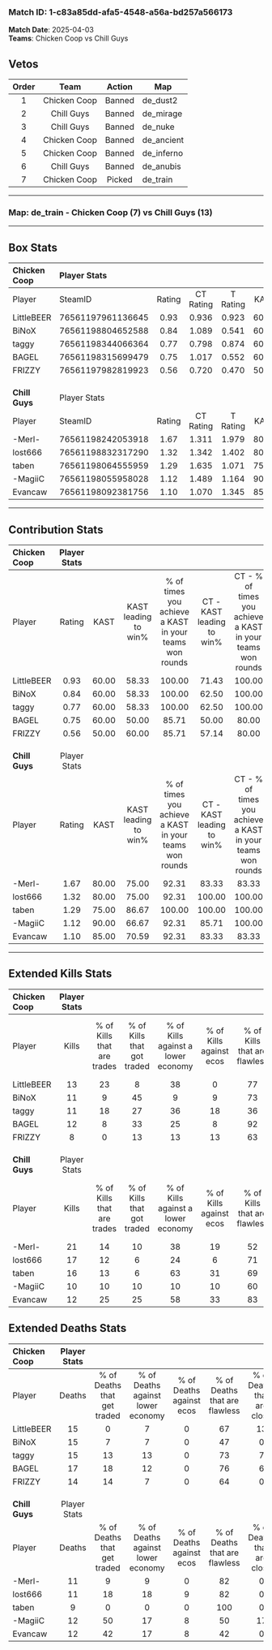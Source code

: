 ### Match ID: 1-c83a85dd-afa5-4548-a56a-bd257a566173  
**Match Date**: 2025-04-03  
**Teams**: Chicken Coop vs Chill Guys  

## Vetos  

| Order | Team | Action | Map |
| :---: | :--: | :----: | --- |
| 1 | Chicken Coop | Banned | de_dust2 |
| 2 | Chill Guys | Banned | de_mirage |
| 3 | Chill Guys | Banned | de_nuke |
| 4 | Chicken Coop | Banned | de_ancient |
| 5 | Chicken Coop | Banned | de_inferno |
| 6 | Chill Guys | Banned | de_anubis |
| 7 | Chicken Coop | Picked | de_train |

---  

### **Map**: de_train - Chicken Coop (7) vs Chill Guys (13)  
---  

## Box Stats  

| **Chicken Coop** | Player Stats      |        |           |          |       |       |       |         |        |      |     |
| :- | :- | :-: | :-: | :-: | :-: | :-: | :-: | :-: | :-: | :-: | :-: |
| Player           | SteamID           | Rating | CT Rating | T Rating | KAST  |  ADR  | Kills | Assists | Deaths | K/D  | HS% |
| LittleBEER       | 76561197961136645 |  0.93  |   0.936   |  0.923   | 60.00 | 75.9  |  13   |    5    |   15   | 0.87 | 69  |
| BiNoX            | 76561198804652588 |  0.84  |   1.089   |  0.541   | 60.00 | 75.5  |  11   |    5    |   15   | 0.73 | 63  |
| taggy            | 76561198344066364 |  0.77  |   0.798   |  0.874   | 60.00 | 57.4  |  11   |    3    |   15   | 0.73 | 36  |
| BAGEL            | 76561198315699479 |  0.75  |   1.017   |  0.552   | 60.00 | 57.8  |  12   |    0    |   17   | 0.71 | 33  |
| FRIZZY           | 76561197982819923 |  0.56  |   0.720   |  0.470   | 50.00 | 50.2  |   8   |    1    |   14   | 0.57 | 25  |
|                  |                   |        |           |          |       |       |       |         |        |      |     |
|                  |                   |        |           |          |       |       |       |         |        |      |     |
|                  |                   |        |           |          |       |       |       |         |        |      |     |
| **Chill Guys**   | Player Stats      |        |           |          |       |       |       |         |        |      |     |
| Player           | SteamID           | Rating | CT Rating | T Rating | KAST  |  ADR  | Kills | Assists | Deaths | K/D  | HS% |
| -Merl-           | 76561198242053918 |  1.67  |   1.311   |  1.979   | 80.00 | 117.2 |  21   |    7    |   11   | 1.91 | 71  |
| lost666          | 76561198832317290 |  1.32  |   1.342   |  1.402   | 80.00 | 72.7  |  17   |    1    |   11   | 1.55 | 82  |
| taben            | 76561198064555959 |  1.29  |   1.635   |  1.071   | 75.00 | 66.7  |  16   |    4    |   9    | 1.78 | 56  |
| -MagiiC          | 76561198055958028 |  1.12  |   1.489   |  1.164   | 90.00 | 76.2  |  10   |   10    |   12   | 0.83 | 50  |
| Evancaw          | 76561198092381756 |  1.10  |   1.070   |  1.345   | 85.00 | 58.8  |  12   |    6    |   12   | 1.00 | 33  |
---  

## Contribution Stats  

| **Chicken Coop** | Player Stats |       |                      |                                                        |                           |                                                             |                          |                                                            |
| :- | :-: | :-: | :-: | :-: | :-: | :-: | :-: | :-: |
| Player           |    Rating    | KAST  | KAST leading to win% | % of times you achieve a KAST in your teams won rounds | CT - KAST leading to win% | CT - % of times you achieve a KAST in your teams won rounds | T - KAST leading to win% | T - % of times you achieve a KAST in your teams won rounds |
| LittleBEER       |     0.93     | 60.00 |        58.33         |                         100.00                         |           71.43           |                           100.00                            |          40.00           |                           100.00                           |
| BiNoX            |     0.84     | 60.00 |        58.33         |                         100.00                         |           62.50           |                           100.00                            |          50.00           |                           100.00                           |
| taggy            |     0.77     | 60.00 |        58.33         |                         100.00                         |           62.50           |                           100.00                            |          50.00           |                           100.00                           |
| BAGEL            |     0.75     | 60.00 |        50.00         |                         85.71                          |           50.00           |                            80.00                            |          50.00           |                           100.00                           |
| FRIZZY           |     0.56     | 50.00 |        60.00         |                         85.71                          |           57.14           |                            80.00                            |          66.67           |                           100.00                           |
|                  |              |       |                      |                                                        |                           |                                                             |                          |                                                            |
|                  |              |       |                      |                                                        |                           |                                                             |                          |                                                            |
|                  |              |       |                      |                                                        |                           |                                                             |                          |                                                            |
| **Chill Guys**   | Player Stats |       |                      |                                                        |                           |                                                             |                          |                                                            |
| Player           |    Rating    | KAST  | KAST leading to win% | % of times you achieve a KAST in your teams won rounds | CT - KAST leading to win% | CT - % of times you achieve a KAST in your teams won rounds | T - KAST leading to win% | T - % of times you achieve a KAST in your teams won rounds |
| -Merl-           |     1.67     | 80.00 |        75.00         |                         92.31                          |           83.33           |                            83.33                            |          70.00           |                           100.00                           |
| lost666          |     1.32     | 80.00 |        75.00         |                         92.31                          |          100.00           |                           100.00                            |          60.00           |                           85.71                            |
| taben            |     1.29     | 75.00 |        86.67         |                         100.00                         |          100.00           |                           100.00                            |          77.78           |                           100.00                           |
| -MagiiC          |     1.12     | 90.00 |        66.67         |                         92.31                          |           85.71           |                           100.00                            |          54.55           |                           85.71                            |
| Evancaw          |     1.10     | 85.00 |        70.59         |                         92.31                          |           83.33           |                            83.33                            |          63.64           |                           100.00                           |
---  

## Extended Kills Stats  

| **Chicken Coop** | Player Stats |                            |                            |                                    |                         |                              |                                 |                                       |                    |           |
| :- | :-: | :-: | :-: | :-: | :-: | :-: | :-: | :-: | :-: | :-: |
| Player           |    Kills     | % of Kills that are trades | % of Kills that got traded | % of Kills against a lower economy | % of Kills against ecos | % of Kills that are flawless | % of Kills that are close duels | % of Kills that are assisted by flash | Pistol Round Kills | AWP Kills |
| LittleBEER       |      13      |             23             |             8              |                 38                 |            0            |              77              |                0                |                   0                   |         3          |     0     |
| BiNoX            |      11      |             9              |             45             |                 9                  |            9            |              73              |                0                |                   0                   |         3          |     3     |
| taggy            |      11      |             18             |             27             |                 36                 |           18            |              36              |               18                |                   0                   |         1          |     0     |
| BAGEL            |      12      |             8              |             33             |                 25                 |            8            |              92              |                0                |                   8                   |         1          |     0     |
| FRIZZY           |      8       |             0              |             13             |                 13                 |           13            |              63              |                0                |                  38                   |         1          |     0     |
|                  |              |                            |                            |                                    |                         |                              |                                 |                                       |                    |           |
|                  |              |                            |                            |                                    |                         |                              |                                 |                                       |                    |           |
|                  |              |                            |                            |                                    |                         |                              |                                 |                                       |                    |           |
| **Chill Guys**   | Player Stats |                            |                            |                                    |                         |                              |                                 |                                       |                    |           |
| Player           |    Kills     | % of Kills that are trades | % of Kills that got traded | % of Kills against a lower economy | % of Kills against ecos | % of Kills that are flawless | % of Kills that are close duels | % of Kills that are assisted by flash | Pistol Round Kills | AWP Kills |
| -Merl-           |      21      |             14             |             10             |                 38                 |           19            |              52              |                0                |                  14                   |         4          |     0     |
| lost666          |      17      |             12             |             6              |                 24                 |            6            |              71              |               12                |                   0                   |         0          |     0     |
| taben            |      16      |             13             |             6              |                 63                 |           31            |              69              |                0                |                   0                   |         2          |     4     |
| -MagiiC          |      10      |             10             |             10             |                 10                 |           10            |              60              |               20                |                  20                   |         1          |     0     |
| Evancaw          |      12      |             25             |             25             |                 58                 |           33            |              83              |                0                |                   0                   |         0          |     0     |
## Extended Deaths Stats  

| **Chicken Coop** | Player Stats |                             |                                   |                          |                               |                            |                           |               |
| :- | :-: | :-: | :-: | :-: | :-: | :-: | :-: | :-: |
| Player           |    Deaths    | % of Deaths that get traded | % of Deaths against lower economy | % of Deaths against ecos | % of Deaths that are flawless | % of Deaths that are close | % of Deaths while blinded | Deaths to AWP |
| LittleBEER       |      15      |              0              |                 7                 |            0             |              67               |             13             |             7             |       1       |
| BiNoX            |      15      |              7              |                 7                 |            0             |              47               |             0              |             7             |       0       |
| taggy            |      15      |             13              |                13                 |            0             |              73               |             7              |             0             |       1       |
| BAGEL            |      17      |             18              |                12                 |            0             |              76               |             6              |            12             |       0       |
| FRIZZY           |      14      |             14              |                 7                 |            0             |              64               |             0              |             7             |       2       |
|                  |              |                             |                                   |                          |                               |                            |                           |               |
|                  |              |                             |                                   |                          |                               |                            |                           |               |
|                  |              |                             |                                   |                          |                               |                            |                           |               |
| **Chill Guys**   | Player Stats |                             |                                   |                          |                               |                            |                           |               |
| Player           |    Deaths    | % of Deaths that get traded | % of Deaths against lower economy | % of Deaths against ecos | % of Deaths that are flawless | % of Deaths that are close | % of Deaths while blinded | Deaths to AWP |
| -Merl-           |      11      |              9              |                 9                 |            0             |              82               |             0              |             9             |       1       |
| lost666          |      11      |             18              |                18                 |            9             |              82               |             0              |            18             |       0       |
| taben            |      9       |              0              |                 0                 |            0             |              100              |             0              |             0             |       0       |
| -MagiiC          |      12      |             50              |                17                 |            8             |              50               |             17             |             0             |       1       |
| Evancaw          |      12      |             42              |                17                 |            8             |              42               |             0              |             8             |       1       |
